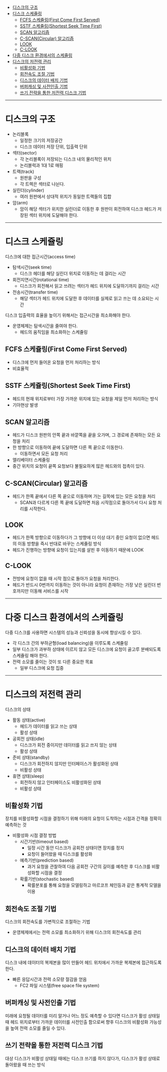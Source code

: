 - [디스크의 구조](#디스크의-구조)
- [디스크 스케쥴링](#디스크-스케쥴링)
  - [FCFS 스케쥴링(First Come First Served)](#fcfs-스케쥴링first-come-first-served)
  - [SSTF 스케쥴링(Shortest Seek Time First)](#sstf-스케쥴링shortest-seek-time-first)
  - [SCAN 알고리즘](#scan-알고리즘)
  - [C-SCAN(Circular) 알고리즘](#c-scancircular-알고리즘)
  - [LOOK](#look)
  - [C-LOOK](#c-look)
- [다중 디스크 환경에서의 스케쥴링](#다중-디스크-환경에서의-스케쥴링)
- [디스크의 저전력 관리](#디스크의-저전력-관리)
  - [비활성화 기법](#비활성화-기법)
  - [회전속도 조절 기법](#회전속도-조절-기법)
  - [디스크의 데이터 배치 기법](#디스크의-데이터-배치-기법)
  - [버퍼캐싱 및 사전인출 기법](#버퍼캐싱-및-사전인출-기법)
  - [쓰기 전략을 통한 저전력 디스크 기법](#쓰기-전략을-통한-저전력-디스크-기법)

---

# 디스크의 구조

- 논리블록
  - 일정한 크기의 저장공간
  - 디스크 데이터 저장 단위, 입출력 단위
- 섹터(sector)
  - 각 논리블록이 저장되는 디스크 내의 물리적인 위치
  - 논리블럭과 1대 1로 매핑
- 트랙(track)
  - 원판을 구성
  - 각 트렉은 섹터로 나뉜다.
- 실린더(cylinder)
  - 여러 원판에서 상대적 위치가 동일한 트랙들의 집합
- 암(arm)
  - 암이 해당 섹터가 위치한 실린더로 이동한 후 원판이 회전하여 디스크 헤드가 저장된 섹터 위치에 도달해야 한다.

---

# 디스크 스케쥴링

디스크에 대한 접근시간(access time)

- 탐색시간(seek time)
  - 디스크 헤더를 해당 실린더 위치로 이동하는 데 걸리는 시간
- 회전지연시간(rotational time)
  - 디스크가 회전해서 읽고 쓰려는 섹터가 헤드 위치에 도달하기까지 걸리는 시간
- 전송시간(transfer time)
  - 해당 섹터가 헤드 위치에 도달한 후 데이터를 실제로 읽고 쓰는 데 소요되는 시간

디스크 입출력의 효율을 높이기 위해서는 접근시간을 최소화해야 한다.

- 운영체제는 탐색시간을 줄여야 한다.
  - 헤드의 움직임을 최소화하는 스케쥴링

## FCFS 스케쥴링(First Come First Served)

- 디스크에 먼저 들어온 요청을 먼저 처리하는 방식
- 비효율적

## SSTF 스케쥴링(Shortest Seek Time First)

- 헤드의 현재 위치로부터 가장 가까운 위치에 있는 요청을 제일 먼저 처리하는 방식
- 기아현상 발생

## SCAN 알고리즘

- 헤드가 디스크 원판의 안쪽 끝과 바깥쪽을 끝을 오가며, 그 경로에 존재하는 모든 요청을 처리
- 한 방향으로 이동하여 끝에 도달하면 다른 쪽 끝으로 이동한다.
  - 이동하면서 모든 요청 처리
- 엘리베이터 스케쥴링
- 중간 위치의 요청이 끝쪽 요청보다 불필요하게 많은 헤드와의 접촉이 있다.

## C-SCAN(Circular) 알고리즘

- 헤드가 한쪽 끝에서 다른 쪽 끝으로 이동하며 가는 길목에 있는 모든 요청을 처리
  - SCAN과 다르게 다른 쪽 끝에 도달하면 처음 시작점으로 돌아가서 다시 요청 처리를 시작한다.

## LOOK

- 헤드가 한쪽 방향으로 이동하다가 그 방향에 더 이상 대기 중인 요청이 없으면 헤드의 이동 방향을 즉시 반대로 바꾸는 스케쥴링 방식
- 헤드가 진행하는 방향에 요청이 있는지를 살핀 후 이동하기 때문에 LOOK

## C-LOOK

- 전방에 요청이 없을 때 시작 점으로 돌아가 요청을 처리한다.
- 헤드가 반드시 0번까지 이동하는 것이 아니라 요청이 존재하는 가장 낮은 실린더 번호까지만 이동해 서비스를 시작

---

# 다중 디스크 환경에서의 스케쥴링

다중 디스크를 사용하면 시스템의 성능과 신뢰성을 동시에 향상시킬 수 있다.

- 각 디스크 간의 부하균형(load balancing)을 이루도록 스케쥴링
- 일부 디스크가 과부하 상태에 이르지 않고 모든 디스크에 요청이 골고루 분배되도록 스케쥴링 해야 한다.
- 전력 소모를 줄이는 것이 또 다른 중요한 목표
  - 일부 디스크에 요청 집중

---

# 디스크의 저전력 관리

디스크의 상태

- 활동 상태(active)
  - 헤드가 데이터를 읽고 쓰는 상태
  - 활성 상태
- 공회전 상태(idle)
  - 디스크가 회전 중이지만 데이터를 읽고 쓰지 않는 상태
  - 활성 상태
- 준비 상태(standby)
  - 디스크가 회전하지 않지만 인터페이스가 활성화된 상태
  - 비활성 상태
- 휴면 상태(sleep)
  - 회전하지 않고 인터페이스도 비활성화된 상태
  - 비활성 상태

## 비활성화 기법

장치를 비활성화할 시점을 결정하기 위해 미래의 요청이 도착하는 시점과 간격을 정확히 예측하는 것

- 비활성화 시점 결정 방법
  - 시간기반(timeout based)
    - 일정 시간 동안 디스크가 공회전 상태이면 장치를 정지
    - 요청이 들어왔을 때 디스크를 활성화
  - 예측기반(prediction based)
    - 과거 요청을 관찰하여 다음 공회전 구간의 길이를 예측한 후 디스크를 비활성화할 시점을 결정
  - 확률기반(stochastic based)
    - 확률분포를 통해 요청을 모델링하고 마르코프 체인등과 같은 통계적 모델을 이용

## 회전속도 조절 기법

디스크의 회전속도를 가변적으로 조절하는 기법

- 운영체제에서는 전력 소모를 최소화하기 위해 디스크의 회전속도를 관리

## 디스크의 데이터 배치 기법

디스크 내에 데이터의 복제본을 많이 만들어 헤드 위치에서 가까운 복제본에 접근하도록 한다.

- 빠른 응답시간과 전력 소모량 절감을 얻음
  - FC2 파일 시스템(free space file system)

## 버퍼캐싱 및 사전인출 기법

미래에 요청될 데이터를 미리 알거나 어느 정도 예측할 수 있다면 디스크가 활성 상태일 때 헤드 위치로부터 가까운 데이터를 사전인출 함으로써 향후 디스크의 비활성화 가능성을 높여 전력 소모를 줄일 수 있다.

## 쓰기 전략을 통한 저전력 디스크 기법

대상 디스크가 비활성 상태일 때에는 디스크 쓰기를 하지 않다가, 디스크가 활성 상태로 돌아왔을 때 쓰는 방식

